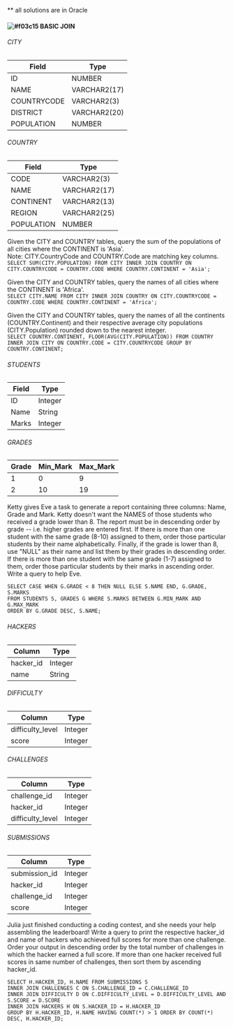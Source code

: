 ** all solutions are in Oracle
#### ![#f03c15](https://via.placeholder.com/15/f03c15/000000?text=+) BASIC JOIN
  
###### CITY 
| Field       | Type |
|--------------|------------|
ID          | NUMBER
NAME        | VARCHAR2(17)
COUNTRYCODE | VARCHAR2(3)
DISTRICT    | VARCHAR2(20)
POPULATION  | NUMBER
  
###### COUNTRY 
| Field       | Type |
|--------------|------------|
CODE        | VARCHAR2(3)
NAME        | VARCHAR2(17)
CONTINENT | VARCHAR2(13)
REGION    | VARCHAR2(25)
POPULATION  | NUMBER
  
Given the CITY and COUNTRY tables, query the sum of the populations of all cities where the CONTINENT is 'Asia'.  
Note: CITY.CountryCode and COUNTRY.Code are matching key columns.  
```SELECT SUM(CITY.POPULATION) FROM CITY INNER JOIN COUNTRY ON CITY.COUNTRYCODE = COUNTRY.CODE WHERE COUNTRY.CONTINENT = 'Asia';```  
  
Given the CITY and COUNTRY tables, query the names of all cities where the CONTINENT is 'Africa'.  
```SELECT CITY.NAME FROM CITY INNER JOIN COUNTRY ON CITY.COUNTRYCODE = COUNTRY.CODE WHERE COUNTRY.CONTINENT = 'Africa';```
  
Given the CITY and COUNTRY tables, query the names of all the continents (COUNTRY.Continent) and their respective average city populations (CITY.Population) rounded down to the nearest integer.  
```SELECT COUNTRY.CONTINENT, FLOOR(AVG(CITY.POPULATION)) FROM COUNTRY INNER JOIN CITY ON COUNTRY.CODE = CITY.COUNTRYCODE GROUP BY COUNTRY.CONTINENT;```
     
###### STUDENTS 
| Field       | Type |
|--------------|------------|
ID        | Integer
Name        | String
Marks | Integer
  
###### GRADES 
| Grade  | Min_Mark | Max_Mark |
|--------|----------|----------|
1 | 0  |  9
2 | 10 | 19
  
Ketty gives Eve a task to generate a report containing three columns: Name, Grade and Mark. Ketty doesn't want the NAMES of those students who received a grade lower than 8. The report must be in descending order by grade -- i.e. higher grades are entered first. If there is more than one student with the same grade (8-10) assigned to them, order those particular students by their name alphabetically. Finally, if the grade is lower than 8, use "NULL" as their name and list them by their grades in descending order. If there is more than one student with the same grade (1-7) assigned to them, order those particular students by their marks in ascending order. Write a query to help Eve.  
```
SELECT CASE WHEN G.GRADE < 8 THEN NULL ELSE S.NAME END, G.GRADE, S.MARKS 
FROM STUDENTS S, GRADES G WHERE S.MARKS BETWEEN G.MIN_MARK AND G.MAX_MARK 
ORDER BY G.GRADE DESC, S.NAME;
```
  
###### HACKERS 
| Column | Type |
|--------------|------------|
hacker_id  | Integer
name | String
  
###### DIFFICULTY 
| Column | Type |
|--------------|------------|
difficulty_level | Integer
score | Integer
  
###### CHALLENGES 
| Column | Type |
|--------------|------------|
challenge_id  | Integer
hacker_id  | Integer
difficulty_level | Integer
  
###### SUBMISSIONS 
| Column | Type |
|--------------|------------|
submission_id  | Integer
hacker_id  | Integer
challenge_id  | Integer
score | Integer
  
Julia just finished conducting a coding contest, and she needs your help assembling the leaderboard! Write a query to print the respective hacker_id and name of hackers who achieved full scores for more than one challenge. Order your output in descending order by the total number of challenges in which the hacker earned a full score. If more than one hacker received full scores in same number of challenges, then sort them by ascending hacker_id.  
  
```
SELECT H.HACKER_ID, H.NAME FROM SUBMISSIONS S 
INNER JOIN CHALLENGES C ON S.CHALLENGE_ID = C.CHALLENGE_ID
INNER JOIN DIFFICULTY D ON C.DIFFICULTY_LEVEL = D.DIFFICULTY_LEVEL AND S.SCORE = D.SCORE
INNER JOIN HACKERS H ON S.HACKER_ID = H.HACKER_ID
GROUP BY H.HACKER_ID, H.NAME HAVING COUNT(*) > 1 ORDER BY COUNT(*) DESC, H.HACKER_ID;
```

  


